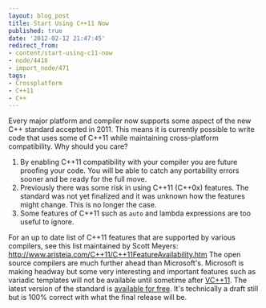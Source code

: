 ```yaml
---
layout: blog_post
title: Start Using C++11 Now
published: true
date: '2012-02-12 21:47:45'
redirect_from:
- content/start-using-c11-now
- node/4418
- import_node/471
tags:
- Crossplatform
- C++11
- C++
---
```


Every major platform and compiler now supports some aspect of the new C++ standard accepted in 2011. This means it is currently possible to write code that uses some of C++11 while maintaining cross-platform compatibility. Why should you care?

1.  By enabling C++11 compatibility with your compiler you are future proofing your code. You will be able to catch any portability errors sooner and be ready for the full move.
2.  Previously there was some risk in using C++11 (C++0x) features. The standard was not yet finalized and it was unknown how the features might change. This is no longer the case.
3.  Some features of C++11 such as `auto` and lambda expressions are too useful to ignore.

For an up to date list of C++11 features that are supported by various compilers, see this list maintained by Scott Meyers: http://www.aristeia.com/C++11/C++11FeatureAvailability.htm The open source compilers are much further ahead than Microsoft's. Microsoft is making headway but some very interesting and important features such as variadic templates will not be available until sometime after [VC++11](http://blogs.msdn.com/b/vcblog/archive/2011/09/12/10209291.aspx). The latest version of the standard is [available for free](http://open-std.org/jtc1/sc22/wg21/docs/papers/2012/n3337.pdf). It's technically a draft still but is 100% correct with what the final release will be.
